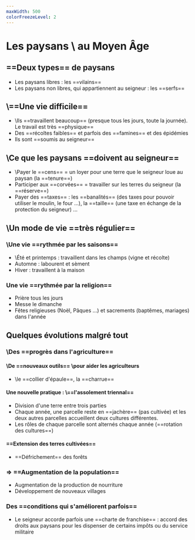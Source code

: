```yaml
---
maxWidth: 500
colorFreezeLevel: 2
---
```


# Les paysans \\ au Moyen Âge

## ==Deux types== de paysans
- Les paysans libres : les ==vilains==
- Les paysans non libres, qui appartiennent au seigneur : les ==serfs==

## \\==Une vie difficile==
- \\Ils ==travaillent beaucoup== (presque tous les jours, toute la journée). Le travail est très ==physique==
- Des ==récoltes faibles== et parfois des ==famines== et des épidémies
- Ils sont ==soumis au seigneur==

## \\Ce que les paysans ==doivent au seigneur==
- \\Payer le ==cens== = un loyer pour une terre que le seigneur loue au paysan (la ==tenure==)
- Participer aux ==corvées== = travailler sur les terres du seigneur (la ==réserve==)
- Payer des ==taxes== : les ==banalités== (des taxes pour pouvoir utiliser le moulin, le four …), la ==taille== (une taxe en échange de la protection du seigneur) …

## \\Un mode de vie ==très régulier==

### \\Une vie ==rythmée par les saisons==
- \\Été et printemps : travaillent dans les champs (vigne et récolte)
- Automne : labourent et sèment
- Hiver : travaillent à la maison

### Une vie ==rythmée par la religion==
- Prière tous les jours
- Messe le dimanche
- Fêtes religieuses (Noël, Pâques …) et sacrements (baptêmes, mariages) dans l'année

## Quelques évolutions malgré tout

### \\Des ==progrès dans l'agriculture==

#### \\De ==nouveaux outils== \\pour aider les agriculteurs
- \\le ==collier d'épaule==, la ==charrue==

#### Une nouvelle pratique : \\==l'assolement triennal==
- Division d'une terre entre trois parties
- Chaque année, une parcelle reste en ==jachère== (pas cultivée) et les deux autres parcelles accueillent deux cultures différentes. 
- Les rôles de chaque parcelle sont alternés chaque année (==rotation des cultures==)

#### ==Extension des terres cultivées==
- ==Défrichement== des forêts

###  &rArr; ==Augmentation de la population==
-  Augmentation de la production de nourriture
- Développement de nouveaux villages

### Des ==conditions qui s'améliorent parfois==
- Le seigneur accorde parfois une ==charte de franchise== : accord des droits aux paysans pour les dispenser de certains impôts ou du service militaire
